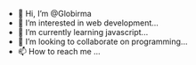 - 👋 Hi, I’m @Globirma
- 👀 I’m interested in web development...
- 🌱 I’m currently learning javascript...
- 💞️ I’m looking to collaborate on programming...
- 📫 How to reach me ...

<!---
Globirma/Globirma is a ✨ special ✨ repository because its `README.md` (this file) appears on your GitHub profile.
You can click the Preview link to take a look at your changes.
--->
